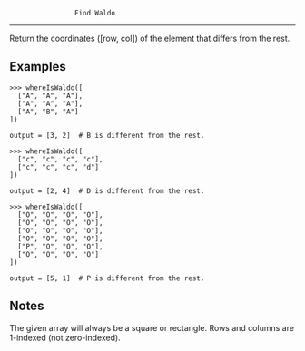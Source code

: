                     Find Waldo
---------------------------------------------------
Return the coordinates ([row, col]) of the element
that differs from the rest.

Examples
--------

```
>>> whereIsWaldo([
  ["A", "A", "A"],
  ["A", "A", "A"],
  ["A", "B", "A"]
])

output = [3, 2]  # B is different from the rest.
```

```
>>> whereIsWaldo([
  ["c", "c", "c", "c"],
  ["c", "c", "c", "d"]
])

output = [2, 4]  # D is different from the rest.
```

```
>>> whereIsWaldo([
  ["O", "O", "O", "O"],
  ["O", "O", "O", "O"],
  ["O", "O", "O", "O"],
  ["O", "O", "O", "O"],
  ["P", "O", "O", "O"],
  ["O", "O", "O", "O"]
])

output = [5, 1]  # P is different from the rest.
```

Notes
-----
The given array will always be a square or
rectangle. Rows and columns are 1-indexed (not
zero-indexed).